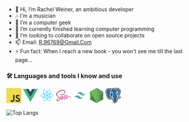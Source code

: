 - 👋 Hi, I’m Rachel Weiner, an ambitious developer
- 🎶 I'm a musician
- 👀 I’m a computer geek
- 🌱 I’m currently finished learning computer programming
- 💞️ I’m looking to collaborate on open source projects
- 📫 Email: R.96769@Gmail.Com
- ⚡ Fun fact: When I reach a new book - you won't see me till the last page...

### 🛠  Languages and tools I know and use
<code><img height="40" src="https://raw.githubusercontent.com/github/explore/80688e429a7d4ef2fca1e82350fe8e3517d3494d/topics/javascript/javascript.png"></code>
<code><img height="40" src="https://raw.githubusercontent.com/github/explore/80688e429a7d4ef2fca1e82350fe8e3517d3494d/topics/vue/vue.png"></code>
<code><img height="40" src="https://raw.githubusercontent.com/github/explore/80688e429a7d4ef2fca1e82350fe8e3517d3494d/topics/react/react.png"></code>
<code><img height="40" src="https://raw.githubusercontent.com/github/explore/80688e429a7d4ef2fca1e82350fe8e3517d3494d/topics/sass/sass.png"></code>
<code><img height="40" src="https://raw.githubusercontent.com/github/explore/80688e429a7d4ef2fca1e82350fe8e3517d3494d/topics/tailwind/tailwind.png"></code>
<code><img height="40" src="https://raw.githubusercontent.com/github/explore/80688e429a7d4ef2fca1e82350fe8e3517d3494d/topics/nodejs/nodejs.png"></code>
<code><img height="40" src="https://raw.githubusercontent.com/github/explore/80688e429a7d4ef2fca1e82350fe8e3517d3494d/topics/postgresql/postgresql.png"></code>

![Top Langs](https://github-readme-stats.vercel.app/api/top-langs/?username=RacheliWiner&theme=radical&layout=compact)


<!---
RacheliWiner/RacheliWiner is a ✨ special ✨ repository because its `README.md` (this file) appears on your GitHub profile.
You can click the Preview link to take a look at your changes.
--->
